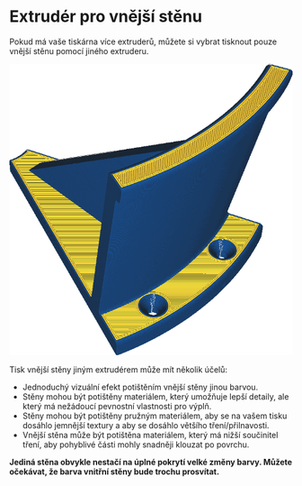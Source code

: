 Extrudér pro vnější stěnu
====
Pokud má vaše tiskárna více extruderů, můžete si vybrat tisknout pouze vnější stěnu pomocí jiného extruderu.

![Stěny jsou vytištěny modře, ale zbytek žlutě](../../../articles/images/wall_0_extruder_nr.png)

Tisk vnější stěny jiným extrudérem může mít několik účelů:
* Jednoduchý vizuální efekt potištěním vnější stěny jinou barvou.
* Stěny mohou být potištěny materiálem, který umožňuje lepší detaily, ale který má nežádoucí pevnostní vlastnosti pro výplň.
* Stěny mohou být potištěny pružným materiálem, aby se na vašem tisku dosáhlo jemnější textury a aby se dosáhlo většího tření/přilnavosti.
* Vnější stěna může být potištěna materiálem, který má nižší součinitel tření, aby pohyblivé části mohly snadněji klouzat po povrchu.

**Jediná stěna obvykle nestačí na úplné pokrytí velké změny barvy. Můžete očekávat, že barva vnitřní stěny bude trochu prosvítat.**